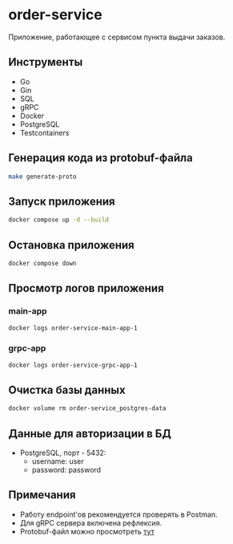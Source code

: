 # order-service

Приложение, работающее с сервисом пункта выдачи заказов.

## Инструменты

- Go
- Gin
- SQL
- gRPC
- Docker
- PostgreSQL
- Testcontainers

## Генерация кода из protobuf-файла
```bash
make generate-proto
```

## Запуск приложения

```bash
docker compose up -d --build
```

## Остановка приложения

```bash
docker compose down
```

## Просмотр логов приложения

### main-app
```bash
docker logs order-service-main-app-1
```

### grpc-app
```bash
docker logs order-service-grpc-app-1
```

## Очистка базы данных

```bash
docker volume rm order-service_postgres-data
```

## Данные для авторизации в БД

- PostgreSQL, порт - 5432:
    - username: user
    - password: password

## Примечания
- Работу endpoint'ов рекомендуется проверять в Postman.
- Для gRPC сервера включена рефлексия.
- Protobuf-файл можно просмотреть [тут](https://github.com/ners1us/order-service/blob/main/internal/api/grpc/proto/pvz.proto)